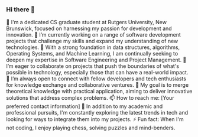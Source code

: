 ### Hi there 👋
🏫 I'm a dedicated CS graduate student at Rutgers University, New Brunswick, focused on harnessing my passion for development and innovation.
🔭 I’m currently working on a range of software development projects that challenge my skills and expand my understanding of new technologies.
🌱 With a strong foundation in data structures, algorithms, Operating Systems, and Machine Learning, I am continually seeking to deepen my expertise in Software Engineering and Project Management.
👯 I’m eager to collaborate on projects that push the boundaries of what's possible in technology, especially those that can have a real-world impact.
🤝 I’m always open to connect with fellow developers and tech enthusiasts for knowledge exchange and collaborative ventures.
💼 My goal is to merge theoretical knowledge with practical application, aiming to deliver innovative solutions that address complex problems.
📫 How to reach me: [Your preferred contact information]
🚀 In addition to my academic and professional pursuits, I'm constantly exploring the latest trends in tech and looking for ways to integrate them into my projects.
⚡ Fun fact: When I'm not coding, I enjoy playing chess, solving puzzles and mind-benders.
<!--
**SammedAdmuthe/SammedAdmuthe** is a ✨ _special_ ✨ repository because its `README.md` (this file) appears on your GitHub profile.

Here are some ideas to get you started:

- 🔭 I’m currently working on ...
- 🌱 I’m currently learning ...
- 👯 I’m looking to collaborate on ...
- 🤔 I’m looking for help with ...
- 💬 Ask me about ...
- 📫 How to reach me: ...
- 😄 Pronouns: ...
- ⚡ Fun fact: ...
-->
